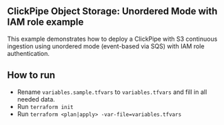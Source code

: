 ## ClickPipe Object Storage: Unordered Mode with IAM role example

This example demonstrates how to deploy a ClickPipe with S3 continuous ingestion using unordered mode (event-based via SQS) with IAM role authentication.

## How to run

- Rename `variables.sample.tfvars` to `variables.tfvars` and fill in all needed data.
- Run `terraform init`
- Run `terraform <plan|apply> -var-file=variables.tfvars`

